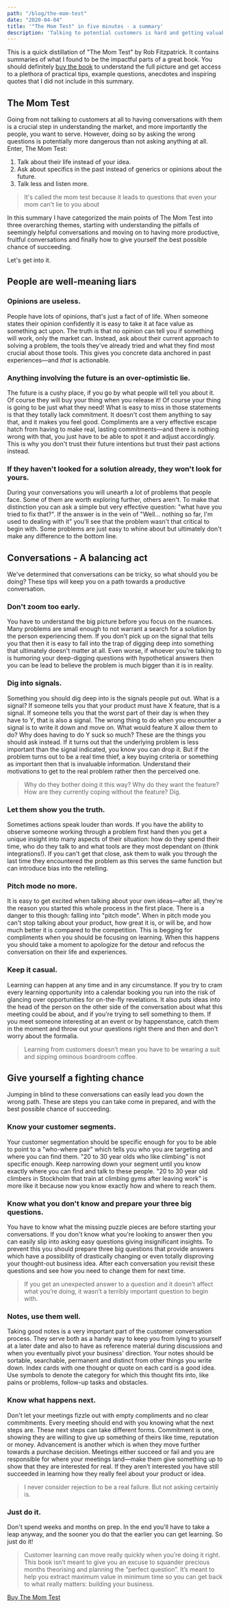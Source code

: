 ```yaml
---
path: "/blog/the-mom-test"
date: "2020-04-04"
title: '"The Mom Test" in five minutes - a summary'
description: 'Talking to potential customers is hard and getting valuable answers is harder. Rob Fitzpatrick tries to make it easier by laying out the dos and definitely do nots of customer conversations in "The Mom Test".'
---
```


This is a quick distillation of "The Mom Test" by Rob Fitzpatrick. It contains summaries of what I found to be the impactful parts of a great book. You should definitely [buy the book](http://momtestbook.com/) to understand the full picture and get access to a plethora of practical tips, example questions, anecdotes and inspiring quotes that I did not include in this summary.

## The Mom Test

Going from not talking to customers at all to having conversations with them is a crucial step in understanding the market, and more importantly the people, you want to serve. However, doing so by asking the wrong questions is potentially more dangerous than not asking anything at all. Enter, The Mom Test:

1. Talk about their life instead of your idea.
2. Ask about specifics in the past instead of generics or opinions about the future.
3. Talk less and listen more.

> It's called the mom test because it leads to questions that even your mom can't lie to you about

In this summary I have categorized the main points of The Mom Test into three overarching themes, starting with understanding the pitfalls of seemingly helpful conversations and moving on to having more productive, fruitful conversations and finally how to give yourself the best possible chance of succeeding.

Let's get into it.

## People are well-meaning liars

### Opinions are useless.

People have lots of opinions, that's just a fact of of life. When someone states their opinion confidently it is easy to take it at face value as something act upon. The truth is that no opinion can tell you if something will work, only the market can. Instead, ask about their current approach to solving a problem, the tools they've already tried and what they find most crucial about those tools. This gives you concrete data anchored in past experiences—and _that_ is actionable.

### Anything involving the future is an over-optimistic lie.

The future is a cushy place, if you go by what people will tell you about it. Of course they will buy your thing when you release it! Of course your thing is going to be just what they need! What is easy to miss in those statements is that they totally lack commitment. It doesn't cost them anything to say that, and it makes you feel good. Compliments are a very effective escape hatch from having to make real, lasting commitments—and there is nothing wrong with that, you just have to be able to spot it and adjust accordingly. This is why you don't trust their future intentions but trust their past actions instead.

### If they haven't looked for a solution already, they won't look for yours.

During your conversations you will unearth a lot of problems that people face. Some of them are worth exploring further, others aren't. To make that distinction you can ask a simple but very effective question: "what have you tried to fix that?". If the answer is in the vein of "Well... nothing so far, I'm used to dealing with it" you'll see that the problem wasn't that critical to begin with. Some problems are just easy to whine about but ultimately don't make any difference to the bottom line.

## Conversations - A balancing act

We've determined that conversations can be tricky, so what should you be doing? These tips will keep you on a path towards a productive conversation.

### Don't zoom too early.

You have to understand the big picture before you focus on the nuances. Many problems are small enough to not warrant a search for a solution by the person experiencing them. If you don't pick up on the signal that tells you that then it is easy to fall into the trap of digging deep into something that ultimately doesn't matter at all. Even worse, if whoever you're talking to is humoring your deep-digging questions with hypothetical answers then you can be lead to believe the problem is much bigger than it is in reality.

### Dig into signals.

Something you should dig deep into is the signals people put out. What is a signal? If someone tells you that your product must have X feature, that is a signal. If someone tells you that the worst part of their day is when they have to Y, that is also a signal. The wrong thing to do when you encounter a signal is to write it down and move on. What would feature X allow them to do? Why does having to do Y suck so much? These are the things you should ask instead. If it turns out that the underlying problem is less important than the signal indicated, you know you can drop it. But if the problem turns out to be a real time thief, a key buying criteria or something as important then that is invaluable information. Understand their motivations to get to the real problem rather then the perceived one.

> Why do they bother doing it this way? Why do they want the feature? How are they currently coping without the feature? Dig.

### Let them show you the truth.

Sometimes actions speak louder than words. If you have the ability to observe someone working through a problem first hand then you get a unique insight into many aspects of their situation: how do they spend their time, who do they talk to and what tools are they most dependant on (think integrations!). If you can't get that close, ask them to walk you through the last time they encountered the problem as this serves the same function but can introduce bias into the retelling.

### Pitch mode no more.

It is easy to get excited when talking about your own ideas—after all, they're the reason you started this whole process in the first place. There is a danger to this though: falling into "pitch mode". When in pitch mode you can't stop talking about your product, how great it is, or will be, and how much better it is compared to the competition. This is begging for compliments when you should be focusing on learning. When this happens you should take a moment to apologize for the detour and refocus the conversation on their life and experiences.

### Keep it casual.

Learning can happen at any time and in any circumstance. If you try to cram every learning opportunity into a calendar booking you run into the risk of glancing over opportunities for on-the-fly revelations. It also puts ideas into the head of the person on the other side of the conversation about what this meeting could be about, and if you're trying to sell something to them. If you meet someone interesting at an event or by happenstance, catch them in the moment and throw out your questions right there and then and don't worry about the formalia.

> Learning from customers doesn’t mean you have to be wearing a suit and sipping ominous boardroom coffee.

## Give yourself a fighting chance

Jumping in blind to these conversations can easily lead you down the wrong path. These are steps you can take come in prepared, and with the best possible chance of succeeding.

### Know your customer segments.

Your customer segmentation should be specific enough for you to be able to point to a "who-where pair" which tells you who you are targeting and where you can find them. "20 to 30 year olds who like climbing" is not specific enough. Keep narrowing down your segment until you know exactly where you can find and talk to these people. "20 to 30 year old climbers in Stockholm that train at climbing gyms after leaving work" is more like it because now you know exactly how and where to reach them.

### Know what you don't know and prepare your three big questions.

You have to know what the missing puzzle pieces are before starting your conversations. If you don't know what you're looking to answer then you can easily slip into asking easy questions giving insignificant insights. To prevent this you should prepare three big questions that provide answers which have a possibility of drastically changing or even totally disproving your thought-out business idea. After each conversation you revisit these questions and see how you need to change them for next time.

> If you get an unexpected answer to a question and it doesn’t affect what you’re doing, it wasn’t a terribly important question to begin with.

### Notes, use them well.

Taking good notes is a very important part of the customer conversation process. They serve both as a handy way to keep you from lying to yourself at a later date and also to have as reference material during discussions and when you eventually pivot your business' direction. Your notes should be sortable, searchable, permanent and distinct from other things you write down. Index cards with one thought or quote on each card is a good idea. Use symbols to denote the category for which this thought fits into, like pains or problems, follow-up tasks and obstacles.

### Know what happens next.

Don't let your meetings fizzle out with empty compliments and no clear commitments. Every meeting should end with you knowing what the next steps are. These next steps can take different forms. Commitment is one, showing they are willing to give up something of theirs like time, reputation or money. Advancement is another which is when they move further towards a purchase decision. Meetings either succeed or fail and you are responsible for where your meetings land—make them give something up to show that they are interested for real. If they aren't interested you have still succeeded in learning how they really feel about your product or idea.

> I never consider rejection to be a real failure. But not asking certainly is.

### Just do it.

Don't spend weeks and months on prep. In the end you'll have to take a leap anyway, and the sooner you do that the earlier you can get learning. So just do it!

> Customer learning can move really quickly when you’re doing it right. This book isn’t meant to give you an excuse to squander precious months theorising and planning the “perfect question”. It’s meant to help you extract maximum value in minimum time so you can get back to what really matters: building your business.

[Buy The Mom Test](http://momtestbook.com/)
